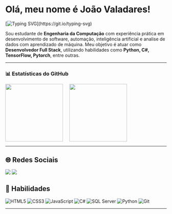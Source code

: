 # Olá, meu nome é João Valadares!

[![Typing SVG](https://readme-typing-svg.herokuapp.com?font=Fira+Code&size=24&pause=1000&color=00F700&width=435&lines=Bem-vindo+ao+meu+GitHub!;Desenvolvedor+Fullstack!)](https://git.io/typing-svg)

Sou estudante de **Engenharia da Computação** com experiência prática em desenvolvimento de software, automação, inteligência artificial e analise de dados com aprendizado de máquina. Meu objetivo é atuar como **Desenvolvedor Full Stack**, utilizando habilidades como **Python, C#, TensorFlow, Pytorch**, entre outras.

---

### 📊 Estatísticas do GitHub

<div style="display: flex; gap: 20px;">
  <img height="180em" src="https://github-readme-stats.vercel.app/api?username=jgvalarc&show_icons=true&theme=dark&include_all_commits=true&hide_rank=true&hide=prs,contribs" /> 
  <img height="180em" src="https://github-readme-stats.vercel.app/api/top-langs/?username=jgvalarc&layout=compact&theme=dark"/>
</div>


---

## 🌐 Redes Sociais
<div> 
  <a href = "mailto:jgvalarc@gmail.com"><img src="https://img.shields.io/badge/-Gmail-%23333?style=for-the-badge&logo=gmail&logoColor=white" target="_blank"></a>
  <a href="https://www.linkedin.com/in/joão-valadares-arcoverde" target="_blank"><img src="https://img.shields.io/badge/-LinkedIn-%230077B5?style=for-the-badge&logo=linkedin&logoColor=white" target="_blank"></a> 
</div>

## 🚀 Habilidades
![HTML5](https://img.shields.io/badge/HTML5-E34F26?style=for-the-badge&logo=html5&logoColor=white)
![CSS3](https://img.shields.io/badge/CSS3-1572B6?style=for-the-badge&logo=css3&logoColor=white)
![JavaScript](https://img.shields.io/badge/JavaScript-F7DF1E?style=for-the-badge&logo=javascript&logoColor=black)
![C#](https://img.shields.io/badge/C%23-239120?style=for-the-badge&logo=c-sharp&logoColor=white)
![SQL Server](https://img.shields.io/badge/SQL%20Server-CC2927?style=for-the-badge&logo=microsoft-sql-server&logoColor=white)
![Python](https://img.shields.io/badge/Python-3776AB?style=for-the-badge&logo=python&logoColor=white)
![Git](https://img.shields.io/badge/Git-F05032?style=for-the-badge&logo=git&logoColor=white)

---
